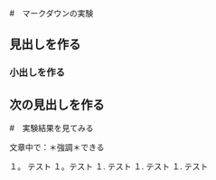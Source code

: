 #　マークダウンの実験
## 見出しを作る
### 小出しを作る
## 次の見出しを作る

#　実験結果を見てみる

文章中で：＊強調＊できる

１。 テスト
１。テスト
１. テスト
１. テスト
１. テスト
